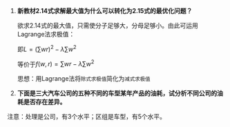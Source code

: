 1. **新教材2.14式求解最大值为什么可以转化为2.15式的最优化问题？**

   欲求2.14式的最大值，只需使分子足够大，分母足够小。由此可运用Lagrange法求极值：
   
   即$L=(\sum wr)^2-\lambda\sum w^2$
   
   等价于$f(w,r)=\sum wr-\lambda\sum w^2$
   
   思想：用Lagrange法将`除式求极值`简化为`减式求极值`

2. **下面是三大汽车公司的五种不同的车型某年产品的油耗，试分析不同公司的油耗是否存在差异。**

  注意：处理是公司，有3个水平；区组是车型，有5个水平。
